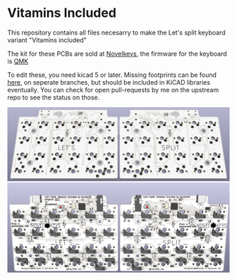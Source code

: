 # Vitamins Included

This repository contains all files necesarry to make the Let's split keyboard variant "Vitamins included"

The kit for these PCBs are sold at [Novelkeys](https://novelkeys.xyz), 
the firmware for the keyboard is [QMK](https://github.com/qmk/qmk_firmware/tree/master/keyboards/vitamins_included)

To edit these, you need kicad 5 or later. Missing footprints can be found [here](https://github.com/Duckle29/kicad-footprints), on seperate branches, but should be included in KiCAD libraries eventually. You can check for open pull-requests by me on the upstream repo to see the status on those.

![top render](images/top.png)
![bottom render](images/bot.png)
